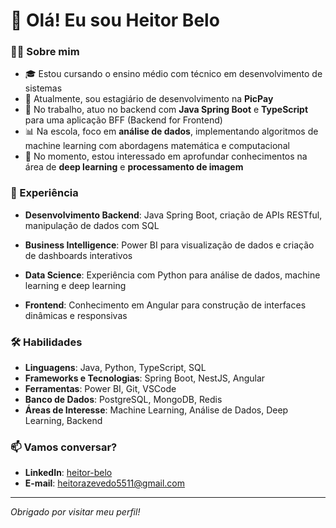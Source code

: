 
# 👋 Olá! Eu sou Heitor Belo

### 🧑‍💻 Sobre mim
- 🎓 Estou cursando o ensino médio com técnico em desenvolvimento de sistemas
- 💼 Atualmente, sou estagiário de desenvolvimento na **PicPay**
- 🔭 No trabalho, atuo no backend com **Java Spring Boot** e **TypeScript** para uma aplicação BFF (Backend for Frontend)
- 📊 Na escola, foco em **análise de dados**, implementando algoritmos de machine learning com abordagens matemática e computacional
- 🌱 No momento, estou interessado em aprofundar conhecimentos na área de **deep learning** e **processamento de imagem**


### 💼 Experiência
- **Desenvolvimento Backend**: Java Spring Boot, criação de APIs RESTful, manipulação de dados com SQL

- **Business Intelligence**: Power BI para visualização de dados e criação de dashboards interativos
- **Data Science**: Experiência com Python para análise de dados, machine learning e deep learning
- **Frontend**: Conhecimento em Angular para construção de interfaces dinâmicas e responsivas

### 🛠️ Habilidades
- **Linguagens**: Java, Python, TypeScript, SQL
- **Frameworks e Tecnologias**: Spring Boot, NestJS, Angular
- **Ferramentas**: Power BI, Git, VSCode
- **Banco de Dados**: PostgreSQL, MongoDB, Redis
- **Áreas de Interesse**: Machine Learning, Análise de Dados, Deep Learning, Backend

### 📫 Vamos conversar?
- **LinkedIn**: [heitor-belo](https://br.linkedin.com/in/heitor-belo)
- **E-mail**: [heitorazevedo5511@gmail.com](heitorazevedo5511@gmail.com)

---

_Obrigado por visitar meu perfil!_
